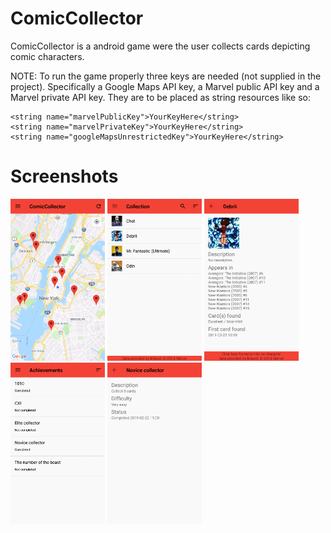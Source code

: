 # ComicCollector
ComicCollector is a android game were the user collects cards depicting comic characters.

NOTE:
To run the game properly three keys are needed (not supplied in the project). Specifically a Google Maps API key, a Marvel public API key and a Marvel private API key. They are to be placed as string resources like so:
```
<string name="marvelPublicKey">YourKeyHere</string>
<string name="marvelPrivateKey">YourKeyHere</string>
<string name="googleMapsUnrestrictedKey">YourKeyHere</string>
```

# Screenshots
<img src="screenshots/view_map.png" alt="Map view" width="30%"> <img src="screenshots/view_collection.png" alt="Collection view" width="30%"> <img src="screenshots/view_character.png" alt="Character view" width="30%"> <img src="screenshots/view_achievements.png" alt="Achievements view" width="30%"> <img src="screenshots/view_achievement.png" alt="Achievement view" width="30%">
